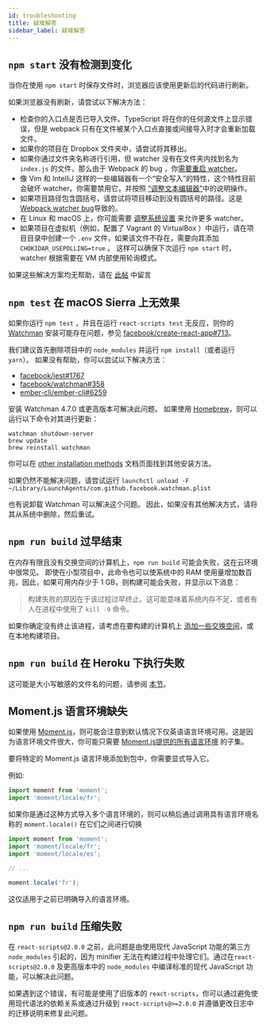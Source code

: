 ```yaml
---
id: troubleshooting
title: 疑难解答
sidebar_label: 疑难解答
---
```


## `npm start` 没有检测到变化

当你在使用 `npm start` 时保存文件时，浏览器应该使用更新后的代码进行刷新。

如果浏览器没有刷新，请尝试以下解决方法：

- 检查你的入口点是否已导入文件。TypeScript 将在你的任何源文件上显示错误，但是 webpack 只有在文件被某个入口点直接或间接导入时才会重新加载文件。
- 如果你的项目在 Dropbox 文件夹中，请尝试将其移出。
- 如果你通过文件夹名称进行引用，但 watcher 没有在文件夹内找到名为 `index.js` 的文件，那么由于 Webpack 的 bug ，你[需要重启 watcher](https://github.com/facebook/create-react-app/issues/1164)。
- 像 Vim 和 IntelliJ 这样的一些编辑器有一个“安全写入”的特性，这个特性目前会破坏 watcher。你需要禁用它，并按照 [“调整文本编辑器”](https://webpack.js.org/guides/development/#adjusting-your-text-editor)中的说明操作。
- 如果项目路径包含圆括号，请尝试将项目移动到没有圆括号的路径。这是 [Webpack watcher bug](https://github.com/webpack/watchpack/issues/42)导致的。
- 在 Linux 和 macOS 上，你可能需要 [调整系统设置](https://github.com/webpack/docs/wiki/troubleshooting#not-enough-watchers) 来允许更多 watcher。
- 如果项目在虚拟机（例如，配置了 Vagrant 的 VirtualBox ）中运行，请在项目目录中创建一个 `.env` 文件，如果该文件不存在，需要向其添加 `CHOKIDAR_USEPOLLING=true` 。 这样可以确保下次运行 `npm start` 时，watcher 根据需要在 VM 内部使用轮询模式。

如果这些解决方案均无帮助，请在 [此帖](https://github.com/facebook/create-react-app/issues/659) 中留言

## `npm test` 在 macOS Sierra 上无效果

如果你运行 `npm test` ，并且在运行 `react-scripts test` 无反应，则你的 [Watchman](https://facebook.github.io/watchman/) 安装可能存在问题，参见 [facebook/create-react-app#713](https://github.com/facebook/create-react-app/issues/713)。

我们建议首先删除项目中的 `node_modules` 并运行 `npm install`（或者运行 `yarn`）。 如果没有帮助，你可以尝试以下解决方法：

- [facebook/jest#1767](https://github.com/facebook/jest/issues/1767)
- [facebook/watchman#358](https://github.com/facebook/watchman/issues/358)
- [ember-cli/ember-cli#6259](https://github.com/ember-cli/ember-cli/issues/6259)

安装 Watchman 4.7.0 或更高版本可解决此问题。 如果使用 [Homebrew](https://brew.sh/)，则可以运行以下命令对其进行更新：

```
watchman shutdown-server
brew update
brew reinstall watchman
```

你可以在 [other installation methods](https://facebook.github.io/watchman/docs/install.html#build-install) 文档页面找到其他安装方法。

如果仍然不能解决问题，请尝试运行 `launchctl unload -F ~/Library/LaunchAgents/com.github.facebook.watchman.plist`

也有说卸载 Watchman 可以解决这个问题。 因此，如果没有其他解决方式，请将其从系统中删除，然后重试。

## `npm run build` 过早结束

在内存有限且没有交换空间的计算机上，`npm run build` 可能会失败，这在云环境中很常见。 即使在小型项目中，此命令也可以使系统中的 RAM 使用量增加数百兆，因此，如果可用内存少于 1 GB，则构建可能会失败，并显示以下消息：

> 构建失败的原因在于该过程过早终止。这可能意味着系统内存不足，或者有人在进程中使用了 `kill -9` 命令。

如果你确定没有终止该进程，请考虑在要构建的计算机上 [添加一些交换空间](https://www.digitalocean.com/community/tutorials/how-to-add-swap-on-ubuntu-14-04)，或在本地构建项目。

## `npm run build` 在 Heroku 下执行失败

这可能是大小写敏感的文件名的问题，请参阅 [本节](deployment.md#resolving-heroku-deployment-errors)。

## Moment.js 语言环境缺失

如果使用 [Moment.js](https://momentjs.com/)，则可能会注意到默认情况下仅英语语言环境可用。这是因为语言环境文件很大，你可能只需要 [Moment.js提供的所有语言环境](https://momentjs.com/#multiple-locale-support) 的子集。

要将特定的 Moment.js 语言环境添加到包中，你需要显式导入它。

例如:

```js
import moment from 'moment';
import 'moment/locale/fr';
```

如果你是通过这种方式导入多个语言环境的，则可以稍后通过调用具有语言环境名称的 `moment.locale()` 在它们之间进行切换

```js
import moment from 'moment';
import 'moment/locale/fr';
import 'moment/locale/es';

// ...

moment.locale('fr');
```

这仅适用于之前已明确导入的语言环境。

## `npm run build` 压缩失败

在 `react-scripts@2.0.0` 之前，此问题是由使用现代 JavaScript 功能的第三方 `node_modules` 引起的，因为 minifier 无法在构建过程中处理它们。通过在`react-scripts@2.0.0` 及更高版本中的 `node_modules` 中编译标准的现代 JavaScript 功能，可以解决此问题。

如果遇到这个错误，有可能是使用了旧版本的 `react-scripts`，你可以通过避免使用现代语法的依赖关系或通过升级到 `react-scripts@>=2.0.0` 并遵循更改日志中的迁移说明来修复此问题。

